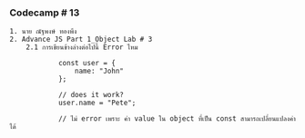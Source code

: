 ### Codecamp # 13
    1. นาย ณัฐพงษ์ ทองพึง
    2. Advance JS Part 1_Object Lab # 3
        2.1 การเขียนข้างล่างต่อไปนี้ Error ไหม

                const user = {
                    name: "John"
                };

                // does it work?
                user.name = "Pete";

                // ไม่ error เพราะ ค่า value ใน object ที่เป็น const สามารถเปลี่ยนแปลงค่าได้